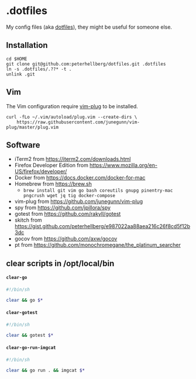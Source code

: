 # .dotfiles

My config files (aka [dotfiles](http://en.wikipedia.org/wiki/Dotfiles)), they might be useful for someone else.

## Installation

```
cd $HOME
git clone git@github.com:peterhellberg/dotfiles.git .dotfiles
ln -s .dotfiles/.??* -t .
unlink .git
```
## Vim

The Vim configuration require [vim-plug](https://github.com/junegunn/vim-plug) to be installed.

```
curl -fLo ~/.vim/autoload/plug.vim --create-dirs \
    https://raw.githubusercontent.com/junegunn/vim-plug/master/plug.vim
```

## Software

- iTerm2 from <https://iterm2.com/downloads.html>
- Firefox Developer Edition from <https://www.mozilla.org/en-US/firefox/developer/>
- Docker from <https://docs.docker.com/docker-for-mac>
- Homebrew from <https://brew.sh>
  - `brew install git vim go bash coreutils gnupg pinentry-mac pngcrush wget jq tig docker-compose`
- vim-plug from <https://github.com/junegunn/vim-plug>
- spy from <https://github.com/jpillora/spy>
- gotest from <https://github.com/rakyll/gotest>
- skitch from <https://gist.github.com/peterhellberg/e987022aa88aea216c26f8cd5f12b3dc>
- gocov from <https://github.com/axw/gocov>
- pt from <https://github.com/monochromegane/the_platinum_searcher>

## clear scripts in /opt/local/bin

#### `clear-go`
```sh
#!/bin/sh

clear && go $*
```

#### `clear-gotest`
```sh
#!/bin/sh

clear && gotest $*
```

#### `clear-go-run-imgcat`

```sh
#!/bin/sh

clear && go run . && imgcat $*
```
